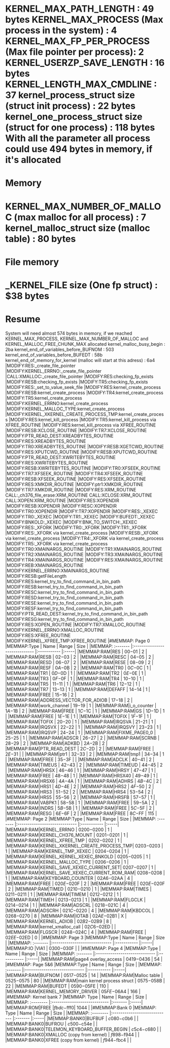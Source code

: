 KERNEL_MAX_PATH_LENGTH                                   : 49 bytes 
KERNEL_MAX_PROCESS (Max process in the system)           : 4
KERNEL_MAX_FP_PER_PROCESS  (Max file pointer per process): 2
KERNEL_USERZP_SAVE_LENGTH                                : 16 bytes
KERNEL_LENGTH_MAX_CMDLINE                                : 37
kernel_process_struct size (struct init process)         : 22 bytes
kernel_one_process_struct size (struct for one process)  : 118 bytes
With all the parameter all process could use 494 bytes in memory, if it's allocated
==================================================================
Memory
==================================================================
KERNEL_MAX_NUMBER_OF_MALLOC (max malloc for all process) : 7
kernel_malloc_struct size (malloc table)                 : 80 bytes
==================================================================
File memory
==================================================================
_KERNEL_FILE size (One fp struct) : $38 bytes
==================================================================
Resume
==================================================================
System will need almost 574 bytes in memory, if we reached KERNEL_MAX_PROCESS, KERNEL_MAX_NUMBER_OF_MALLOC and KERNEL_MALLOC_FREE_CHUNK_MAX allocated
kernel_malloc_busy_begin : 2ba
kernel_end_of_variables_before_BUFNOM : 503
kernel_end_of_variables_before_BUFEDT : 58b
kernel_end_of_memory_for_kernel (malloc will start at this adress) : 6a4
|MODIFY:RES:_create_file_pointer
|MODIFY:KERNEL_ERRNO:_create_file_pointer
|CALL:XMALLOC:_create_file_pointer
|MODIFY:RES:checking_fp_exists
|MODIFY:RESB:checking_fp_exists
|MODIFY:TR5:checking_fp_exists
|MODIFY:RES:_set_to_value_seek_file
|MODIFY:RES:kernel_create_process
|MODIFY:RESB:kernel_create_process
|MODIFY:TR4:kernel_create_process
|MODIFY:TR5:kernel_create_process
|MODIFY:KERNEL_ERRNO:kernel_create_process
|MODIFY:KERNEL_MALLOC_TYPE:kernel_create_process
|MODIFY:KERNEL_XKERNEL_CREATE_PROCESS_TMP:kernel_create_process
|MODIFY:RES:kernel_kill_process
|MODIFY:TR5:kernel_kill_process via XFREE_ROUTINE
|MODIFY:RES:kernel_kill_process via XFREE_ROUTINE
|MODIFY:RESB:XCLOSE_ROUTINE
|MODIFY:TR7:XCLOSE_ROUTINE
|MODIFY:PTR_READ_DEST:XREADBYTES_ROUTINE
|MODIFY:RES:XREADBYTES_ROUTINE
|MODIFY:TR0:XREADBYTES_ROUTINE
|MODIFY:RESB:XGETCWD_ROUTINE
|MODIFY:RES:XPUTCWD_ROUTINE
|MODIFY:RESB:XPUTCWD_ROUTINE
|MODIFY:PTR_READ_DEST:XWRITEBYTES_ROUTINE
|MODIFY:RES:XWRITEBYTES_ROUTINE
|MODIFY:RESB:XWRITEBYTES_ROUTINE
|MODIFY:TR0:XFSEEK_ROUTINE
|MODIFY:TR7:XFSEEK_ROUTINE
|MODIFY:TR4:XFSEEK_ROUTINE
|MODIFY:RESB:XFSEEK_ROUTINE
|MODIFY:RES:XFSEEK_ROUTINE
|MODIFY:RES:XMKDIR_ROUTINE
|MODIFY:ptr1:XMKDIR_ROUTINE
|MODIFY:TR7:XMKDIR_ROUTINE
|MODIFY:RES:XRM_ROUTINE
CALL:_ch376_file_erase:XRM_ROUTINE
CALL:XCLOSE:XRM_ROUTINE
CALL:XOPEN:XRM_ROUTINE
|MODIFY:RES:XOPENDIR
|MODIFY:RESB:XOPENDIR
|MODIFY:RESC:XOPENDIR
|MODIFY:TR0:XOPENDIR
|MODIFY:TR7:XOPENDIR
|MODIFY:RES:_XEXEC
|MODIFY:TR0:_XEXEC
|MODIFY:TR1:_XEXEC
|MODIFY:BUFEDT:_XEXEC
|MODIFY:BNKOLD:_XEXEC
|MODIFY:BNK_TO_SWITCH:_XEXEC
|MODIFY:RES:_XFORK
|MODIFY:TR0:_XFORK
|MODIFY:TR1:_XFORK
|MODIFY:RES:_XFORK via kernel_create_process
|MODIFY:RESB:_XFORK via kernel_create_process
|MODIFY:TR4:_XFORK via kernel_create_process
|MODIFY:TR5:_XFORK via kernel_create_process
|MODIFY:TR0:XMAINARGS_ROUTINE
|MODIFY:TR1:XMAINARGS_ROUTINE
|MODIFY:TR2:XMAINARGS_ROUTINE
|MODIFY:TR3:XMAINARGS_ROUTINE
|MODIFY:TR4:XMAINARGS_ROUTINE
|MODIFY:RES:XMAINARGS_ROUTINE
|MODIFY:REB:XMAINARGS_ROUTINE
|MODIFY:KERNEL_ERRNO:XMAINARGS_ROUTINE
|MODIFY:RESB:getFileLength
|MODIFY:RES:kernel_try_to_find_command_in_bin_path
|MODIFY:RESB:kernel_try_to_find_command_in_bin_path
|MODIFY:RESC:kernel_try_to_find_command_in_bin_path
|MODIFY:RESD:kernel_try_to_find_command_in_bin_path
|MODIFY:RESE:kernel_try_to_find_command_in_bin_path
|MODIFY:RESF:kernel_try_to_find_command_in_bin_path
|MODIFY:PTR_READ_DEST:kernel_try_to_find_command_in_bin_path
|MODIFY:RESG:kernel_try_to_find_command_in_bin_path
|MODIFY:RES:XOPEN_ROUTINE
|MODIFY:TR7:XMALLOC_ROUTINE
|MODIFY:KERNEL_ERRNO:XMALLOC_ROUTINE
|MODIFY:RES:XFREE_ROUTINE
|MODIFY:KERNEL_XFREE_TMP:XFREE_ROUTINE
|#MEMMAP: Page 0
|MEMMAP:Type     | Name                          | Range       | Size |
|MEMMAP: :------- |:----------------------------- |:----------- |:-----|
|MEMMAP:RAM|RES                            | $00-$01     |  2   |
|MEMMAP:RAM|RESB                           | $02-$03     |  2   |
|MEMMAP:RAM|RESC                           | $04-$05     |  2   |
|MEMMAP:RAM|RESD                           | $06-$07     |  2   |
|MEMMAP:RAM|RESE                           | $08-$09     |  2   |
|MEMMAP:RAM|RESF                           | $0A-$0B     |  2   |
|MEMMAP:RAM|TR0                            | $0C-$0C     |  1   |
|MEMMAP:RAM|TR1                            | $0D-$0D     |  1   |
|MEMMAP:RAM|TR2                            | $0E-$0E     |  1   |
|MEMMAP:RAM|TR3                            | $0F-$0F     |  1   |
|MEMMAP:RAM|TR4                            | $10-$10     |  1   |
|MEMMAP:RAM|TR5                            | $11-$11     |  1   |
|MEMMAP:RAM|TR6                            | $12-$12     |  1   |
|MEMMAP:RAM|TR7                            | $13-$13     |  1   |
|MEMMAP:RAM|DEFAFF                         | $14-$14     |  1   |
|MEMMAP:RAM|FREE                           | $15-$16     |  2   |
|MEMMAP:RAM|ADDRESS_VECTOR_FOR_ADIOB       | $17-$18     |  2   |
|MEMMAP:RAM|work_channel                   | $19-$19     |  1   |
|MEMMAP:RAM|i_o_counter                    | $1A-$1B     |  2   |
|MEMMAP:RAM|FREE                           | $1C-$1C     |  1   |
|MEMMAP:RAM|GS                             | $1D-$1D     |  1   |
|MEMMAP:RAM|FREE                           | $1E-$1E     |  1   |
|MEMMAP:RAM|TOFIX                          | $1F-$1F     |  1   |
|MEMMAP:RAM|TOFIX                          | $20-$20     |  1   |
|MEMMAP:RAM|IRQSVA                         | $21-$21     |  1   |
|MEMMAP:RAM|IRQSVX                         | $22-$22     |  1   |
|MEMMAP:RAM|IRQSVY                         | $23-$23     |  1   |
|MEMMAP:RAM|IRQSVP                         | $24-$24     |  1   |
|MEMMAP:RAM|FIXME_PAGE0_0                  | $25-$25     |  1   |
|MEMMAP:RAM|ADSCR                          | $26-$27     |  2   |
|MEMMAP:RAM|SCRNB                          | $28-$29     |  2   |
|MEMMAP:RAM|ADKBD                          | $2A-$2B     |  2   |
|MEMMAP:RAM|PTR_READ_DEST                  | $2C-$2D     |  2   |
|MEMMAP:RAM|FREE                           | $2E-$31     |      |
|MEMMAP:RAM|ptr1                           | $32-$33     |  2   |
|MEMMAP:RAM|tmp1                           | $34-$34     |  1   |
|MEMMAP:RAM|FREE                           | $35-$3F     |      |
|MEMMAP:RAM|ADCLK                          | $40-$41     |  2   |
|MEMMAP:RAM|TIMEUS                         | $42-$43     |  2   |
|MEMMAP:RAM|TIMEUD                         | $44-$45     |  2   |
|MEMMAP:RAM|HRSX                           | $46-$46     |  1   |
|MEMMAP:RAM|HRSY                           | $47-$47     |  1   |
|MEMMAP:RAM|FREE                           | $48-$48     |  1   |
|MEMMAP:RAM|HRSX40                         | $49-$49     |  1   |
|MEMMAP:RAM|HRSX6                          | $4A-$4A     |  1   |
|MEMMAP:RAM|ADHRS                          | $4B-$4C     |  2   |
|MEMMAP:RAM|HRS1                           | $4D-$4E     |  2   |
|MEMMAP:RAM|HRS2                           | $4F-$50     |  2   |
|MEMMAP:RAM|HRS3                           | $51-$52     |  2   |
|MEMMAP:RAM|HRS4                           | $53-$54     |  2   |
|MEMMAP:RAM|HRS5                           | $55-$56     |  2   |
|MEMMAP:RAM|HRSFB                          | $57-$57     |  1   |
|MEMMAP:RAM|VABPK1                         | $58-$58     |  1   |
|MEMMAP:RAM|FREE                           | $59-$5A     |  2   |
|MEMMAP:RAM|INDRS                          | $5B-$5B     |  1   |
|MEMMAP:RAM|FREE                           | $5C-$5F     |  2   |
|MEMMAP:RAM|RESG                           | $6E-$6F     |  2   |
|MEMMAP:RAM|FREE                           | $8C-$FF     |  115   |
|#MEMMAP: Page 2
|MEMMAP:Type     | Name                          | Range       | Size |
|MEMMAP: :------- |:----------------------------- |:----------- |:-----|
|MEMMAP:RAM|KERNEL_ERRNO                   | $0200-$0200 |  1   |
|MEMMAP:RAM|KERNEL_CH376_MOUNT             | $0201-$0201 |  1   |
|MEMMAP:RAM|KERNEL_XFREE_TMP             | $0202-$0202 |  1   |
|MEMMAP:RAM|KERNEL_XKERNEL_CREATE_PROCESS_TMP| $0203-$0203 |  1   |
|MEMMAP:RAM|KERNEL_TMP_XEXEC             | $0204-$0204 |  1   |
|MEMMAP:RAM|KERNEL_KERNEL_XEXEC_BNKOLD   | $0205-$0205 |  1   |
|MEMMAP:RAM|KERNEL_MALLOC_TYPE           | $0206-$0206 |  1   |
|MEMMAP:RAM|KERNEL_SAVE_XEXEC_CURRENT_SET| $0207-$0207 |  1   |
|MEMMAP:RAM|KERNEL_SAVE_XEXEC_CURRENT_ROM_RAM| $0208-$0208 |  1   |
|MEMMAP:RAM|KEYBOARD_COUNTER               | $02A6-$02AA |  4   |
|MEMMAP:RAM|FREE                           | $020E-$020F |  2   |
|MEMMAP:RAM|FREE                           | $020E-$020F |  2   |
|MEMMAP:RAM|TIMED                           | $0210-$0210 |  1   |
|MEMMAP:RAM|TIMES                           | $0211-$0211 |  1   |
|MEMMAP:RAM|TIMEM                           | $0212-$0212 |  1   |
|MEMMAP:RAM|TIMEH                           | $0213-$0213 |  1   |
|MEMMAP:RAM|FLGCLK                          | $0214-$0214 |  1   |
|MEMMAP:RAM|ADSCRL                          | $0218-$021C |  4   |
|MEMMAP:RAM|ADSCRH                          | $021C-$0220 |  4   |
|MEMMAP:RAM|KBDCOL                          | $0268-$0270 |  8   |
|MEMMAP:RAM|IOTAB                          | $02AE-$02B1 |  X   |
|MEMMAP:RAM|KERNEL_ADIOB                   | $02B2-$02B9 | 8   |
|MEMMAP:RAM|kernel_xmalloc_call            | $02C6-$02ED |      |
|MEMMAP:RAM|FLGSCR                          | $0248-$024C |  4   |
|MEMMAP:RAM|FREE                           | $02EE-$02ED | 0   |
|#MEMMAP: Page 3
|MEMMAP:Type     | Name                          | Range       | Size |
|MEMMAP: :------- |:----------------------------- |:----------- |:-----|
|MEMMAP:IO |VIA1                           | $0300-$030F     |     |
|#MEMMAP: Page 4
|MEMMAP:Type     | Name                          | Range       | Size |
|MEMMAP: :------- |:----------------------------- |:----------- |:-----|
|MEMMAP:RAM|page4 overlay_access       | $0419-$0436 |  54  |
|#MEMMAP: Page 5&6
|MEMMAP:Type     | Name                          | Range       | Size |
|MEMMAP: :------- |:----------------------------- |:----------- |:-----|
|MEMMAP:RAM|BUFNOM                         | $0517-$0525 |  14  |
|MEMMAP:RAM|Malloc table                   | $0525-$0575 |  80    |
|MEMMAP:RAM|main kernel process struct     | $0575-$058B |  22    |
|MEMMAP:RAM|BUFEDT                         | $0590-$05FE |   110   |
|MEMMAP:RAM|KERNEL_MEMORY_DRIVER           | $05FE-$06A4 |   166   |
|#MEMMAP: Kernel bank 7
|MEMMAP: Type      | Name                         | Range   | Size |
|MEMMAP: :-------- |:---------------------------- |:------- |:-----|
|MEMMAP:ROM|FREE                         |$fbdc-$fff0|   1044   |
|#MEMMAP:Bank 0
|MEMMAP: Type      | Name                         | Range   | Size |
|MEMMAP: :-------- |:---------------------------- |:------- |:-----|
|MEMMAP:BANK0|BUFBUF                        | $c080-$c0b6 |     |
|MEMMAP:BANK0|BUFROU                        | $c500-$c54e |     |
|MEMMAP:BANK0|TELEMON_KEYBOARD_BUFFER_BEGIN | $c5c4-$c680 |     |
|MEMMAP:BANK0|XMALLOC (copy from kernel)    | $f898-$f944 |     |
|MEMMAP:BANK0|XFREE (copy from kernel)      | $f944-$fbc4 |     |
